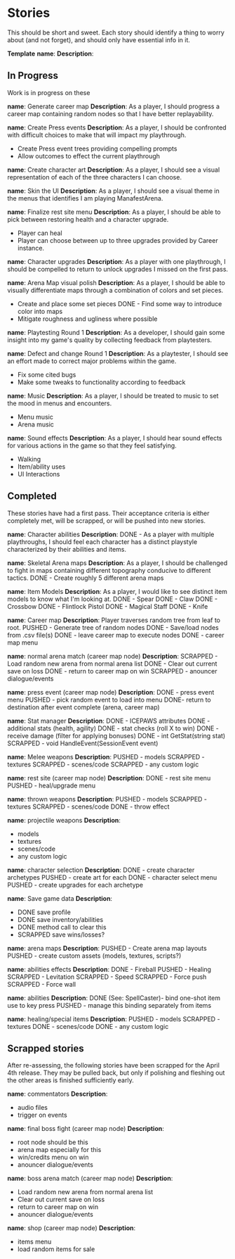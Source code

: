 # Stories

This should be short and sweet.
Each story should identify a thing to worry about (and not forget), and should only
have essential info in it.

**Template**
**name**:
**Description**:

## In Progress
Work is in progress on these

**name**: Generate career map
**Description**:
As a player, I should progress a career map containing random nodes so that I have better replayability.

**name**: Create Press events
**Description**: 
As a player, I should be confronted with difficult choices to make that will impact my playthrough.
- Create Press event trees providing compelling prompts
- Allow outcomes to effect the current playthrough

**name**: Create character art
**Description**:
As a player, I should see a visual representation of each of the three characters I can choose.

**name**: Skin the UI
**Description**:
As a player, I should see a visual theme in the menus that identifies I am playing ManafestArena.

**name**: Finalize rest site menu
**Description**:
As a player, I should be able to pick between restoring health and a character upgrade.
- Player can heal
- Player can choose between up to three upgrades provided by Career instance.

**name**: Character upgrades
**Description**:
As a player with one playthrough, I should be compelled to return to unlock upgrades I missed on the first pass.

**name**: Arena Map visual polish
**Description**:
As a player, I should be able to visually differentiate maps through a combination of colors and set pieces.
- Create and place some set pieces
DONE - Find some way to introduce color into maps
- Mitigate roughness and ugliness where possible

**name**: Playtesting Round 1
**Description**: 
As a developer, I should gain some insight into my game's quality by collecting feedback from playtesters.

**name**: Defect and change Round 1
**Description**: 
As a playtester, I should see an effort made to correct major problems within the game.
- Fix some cited bugs
- Make some tweaks to functionality according to feedback

**name**: Music
**Description**:
As a player, I should be treated to music to set the mood in menus and encounters.
- Menu music
- Arena music

**name**: Sound effects
**Description**:
As a player, I should hear sound effects for various actions in the game so that they feel satisfying.
- Walking
- Item/ability uses
- UI Interactions


## Completed
These stories have had a first pass. Their acceptance criteria is either completely met, will be scrapped, or will be pushed into new stories.

**name**: Character abilities
**Description**:
DONE - As a player with multiple playthroughs, I should feel each character has a distinct playstyle characterized by their abilities and items.

**name**: Skeletal Arena maps
**Description**:
As a player, I should be challenged to fight in maps containing different topography conducive to different tactics.
DONE - Create roughly 5 different arena maps

**name**: Item Models
**Description**:
As a player, I would like to see distinct item models to know what I'm looking at.
DONE - Spear
DONE - Claw
DONE - Crossbow
DONE - Flintlock Pistol
DONE - Magical Staff
DONE - Knife

**name**: Career map
**Description**: 
Player traverses random tree from leaf to root.
PUSHED - Generate tree of random nodes
DONE - Save/load nodes from .csv file(s)
DONE - leave career map to execute nodes
DONE - career map menu

**name**: normal arena match (career map node)
**Description**: 
SCRAPPED - Load random new arena from normal arena list
DONE - Clear out current save on loss
DONE - return to career map on win
SCRAPPED - anouncer dialogue/events

**name**: press event (career map node)
**Description**: 
DONE - press event menu
PUSHED - pick random event to load into menu
DONE- return to destination after event complete (arena, career map)

**name**: Stat manager
**Description**:
DONE - ICEPAWS attributes
DONE - additional stats (health, agility)
DONE - stat checks (roll X to win)
DONE - receive damage (filter for applying bonuses)
DONE - int GetStat(string stat)
SCRAPPED - void HandleEvent(SessionEvent event)

**name**: Melee weapons
**Description**:
PUSHED - models
SCRAPPED - textures
SCRAPPED - scenes/code
SCRAPPED - any custom logic

**name**: rest site (career map node)
**Description**: 
DONE - rest site menu
PUSHED - heal/upgrade menu

**name**: thrown weapons
**Description**:
PUSHED - models
SCRAPPED - textures
SCRAPPED - scenes/code
DONE - throw effect

**name**: projectile weapons
**Description**:
- models
- textures
- scenes/code
- any custom logic

**name**: character selection
**Description**: 
DONE - create character archetypes
PUSHED - create art for each
DONE - character select menu
PUSHED - create upgrades for each archetype

**name**: Save game data
**Description**:
- DONE save profile
- DONE save inventory/abilities
- DONE method call to clear this
- SCRAPPED save wins/losses?

**name**: arena maps
**Description**:
PUSHED - Create arena map layouts
PUSHED - create custom assets (models, textures, scripts?)

**name**: abilities effects
**Description**:
DONE - Fireball
PUSHED - Healing
SCRAPPED - Levitation
SCRAPPED - Speed
SCRAPPED - Force push
SCRAPPED - Force wall

**name**: abilities
**Description**:
DONE (See: SpellCaster)- bind one-shot item use to key press
PUSHED - manage this binding separately from items

**name**: healing/special items
**Description**:
PUSHED - models
SCRAPPED - textures
DONE - scenes/code
DONE - any custom logic

## Scrapped stories
After re-assessing, the following stories have been scrapped for the April 4th release.
They may be pulled back, but only if polishing and fleshing out the other areas is
finished sufficiently early.

**name**: commentators
**Description**:
- audio files
- trigger on events

**name**: final boss fight (career map node)
**Description**: 
- root node should be this
- arena map especially for this
- win/credits menu on win
- anouncer dialogue/events

**name**: boss arena match (career map node)
**Description**: 
- Load random new arena from normal arena list
- Clear out current save on loss
- return to career map on win
- anouncer dialogue/events

**name**: shop (career map node)
**Description**: 
- items menu
- load random items for sale